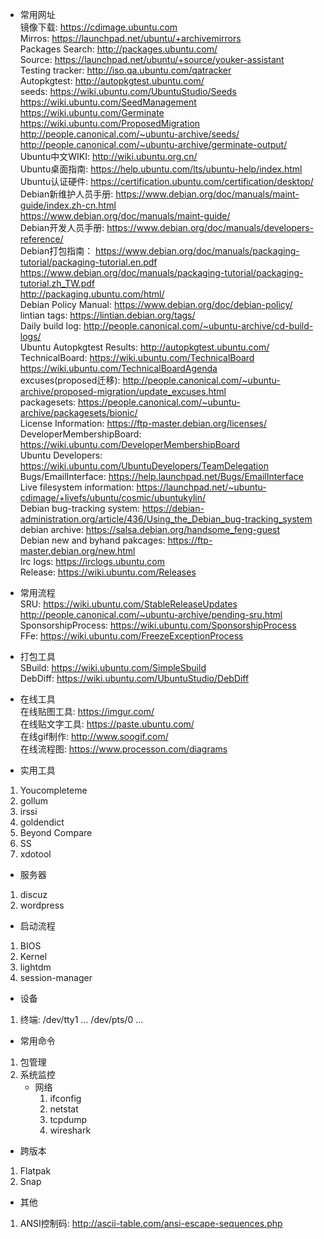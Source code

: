* 常用网址  
  镜像下载:         https://cdimage.ubuntu.com  
  Mirros:          https://launchpad.net/ubuntu/+archivemirrors  
  Packages Search: http://packages.ubuntu.com/  
  Source:          https://launchpad.net/ubuntu/+source/youker-assistant  
  Testing tracker: http://iso.qa.ubuntu.com/qatracker  
  Autopkgtest: http://autopkgtest.ubuntu.com/  
  seeds:  https://wiki.ubuntu.com/UbuntuStudio/Seeds  
          https://wiki.ubuntu.com/SeedManagement  
          https://wiki.ubuntu.com/Germinate  
          https://wiki.ubuntu.com/ProposedMigration  
          http://people.canonical.com/~ubuntu-archive/seeds/  
          http://people.canonical.com/~ubuntu-archive/germinate-output/  
  Ubuntu中文WIKI:     http://wiki.ubuntu.org.cn/  
  Ubuntu桌面指南:     https://help.ubuntu.com/lts/ubuntu-help/index.html  
  Ubuntu认证硬件:     https://certification.ubuntu.com/certification/desktop/  
  Debian新维护人员手册: https://www.debian.org/doc/manuals/maint-guide/index.zh-cn.html  
                       https://www.debian.org/doc/manuals/maint-guide/  
  Debian开发人员手册: https://www.debian.org/doc/manuals/developers-reference/  
  Debian打包指南：    https://www.debian.org/doc/manuals/packaging-tutorial/packaging-tutorial.en.pdf  
                     https://www.debian.org/doc/manuals/packaging-tutorial/packaging-tutorial.zh_TW.pdf  
                     http://packaging.ubuntu.com/html/  
  Debian Policy Manual: https://www.debian.org/doc/debian-policy/  
  lintian tags:      https://lintian.debian.org/tags/  
  Daily build log:   http://people.canonical.com/~ubuntu-archive/cd-build-logs/  
  Ubuntu Autopkgtest Results:  http://autopkgtest.ubuntu.com/  
  TechnicalBoard:    https://wiki.ubuntu.com/TechnicalBoard  
                     https://wiki.ubuntu.com/TechnicalBoardAgenda  
  excuses(proposed迁移): http://people.canonical.com/~ubuntu-archive/proposed-migration/update_excuses.html  
  packagesets:        https://people.canonical.com/~ubuntu-archive/packagesets/bionic/  
  License Information: https://ftp-master.debian.org/licenses/  
  DeveloperMembershipBoard: https://wiki.ubuntu.com/DeveloperMembershipBoard  
  Ubuntu Developers: https://wiki.ubuntu.com/UbuntuDevelopers/TeamDelegation  
  Bugs/EmailInterface: https://help.launchpad.net/Bugs/EmailInterface  
  Live filesystem information: https://launchpad.net/~ubuntu-cdimage/+livefs/ubuntu/cosmic/ubuntukylin/  
  Debian bug-tracking system: https://debian-administration.org/article/436/Using_the_Debian_bug-tracking_system  
  debian archive:      https://salsa.debian.org/handsome_feng-guest  
  Debian new and byhand pakcages: https://ftp-master.debian.org/new.html  
  Irc logs:  https://irclogs.ubuntu.com  
  Release:   https://wiki.ubuntu.com/Releases  

* 常用流程  
  SRU:           https://wiki.ubuntu.com/StableReleaseUpdates  
                 http://people.canonical.com/~ubuntu-archive/pending-sru.html  
  SponsorshipProcess: https://wiki.ubuntu.com/SponsorshipProcess  
  FFe:           https://wiki.ubuntu.com/FreezeExceptionProcess  

* 打包工具  
  SBuild:         https://wiki.ubuntu.com/SimpleSbuild  
  DebDiff:        https://wiki.ubuntu.com/UbuntuStudio/DebDiff  

* 在线工具  
  在线贴图工具:    https://imgur.com/  
  在线贴文字工具:  https://paste.ubuntu.com/  
  在线gif制作:     http://www.soogif.com/  
  在线流程图:      https://www.processon.com/diagrams 
  
* 实用工具  
 1. Youcompleteme  
 2. gollum  
 3. irssi  
 4. goldendict
 5. Beyond Compare
 6. SS
 7. xdotool  

* 服务器  
 1. discuz  
 2. wordpress  

* 启动流程
 1. BIOS
 2. Kernel
 3. lightdm
 4. session-manager

* 设备  
 1. 终端: /dev/tty1 ... /dev/pts/0 ...  

* 常用命令  
 1. 包管理  
 2. 系统监控  
    * 网络
      1. ifconfig  
      2. netstat  
      3. tcpdump  
      4. wireshark  

* 跨版本  
 1. Flatpak  
 2. Snap  

* 其他  
 1. ANSI控制码: http://ascii-table.com/ansi-escape-sequences.php